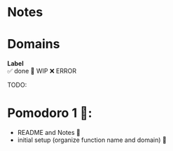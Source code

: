 # Notes

# Domains

**Label**  
✅ done 🚧 WIP ❌ ERROR

TODO:

# Pomodoro 1 🍅:

- README and Notes 🚧
- initial setup (organize function name and domain) 🚧
